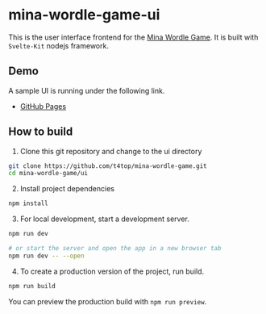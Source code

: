 # mina-wordle-game-ui

This is the user interface frontend for the [Mina Wordle Game](../). It is built with `Svelte-Kit` nodejs framework.

## Demo

A sample UI is running under the following link.

- [GitHub Pages](https://t4top.github.io/mina-wordle-game/index.html)

## How to build

1. Clone this git repository and change to the ui directory

```bash
git clone https://github.com/t4top/mina-wordle-game.git
cd mina-wordle-game/ui
```

2. Install project dependencies

```bash
npm install
```

3. For local development, start a development server.

```bash
npm run dev

# or start the server and open the app in a new browser tab
npm run dev -- --open
```

4. To create a production version of the project, run build.

```bash
npm run build
```

You can preview the production build with `npm run preview`.
